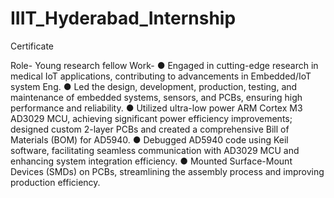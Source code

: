 # IIIT_Hyderabad_Internship
Certificate

Role- Young research fellow
Work-
● Engaged in cutting-edge research in medical IoT applications, contributing to advancements in Embedded/IoT system Eng.
● Led the design, development, production, testing, and maintenance of embedded systems, sensors, and PCBs, ensuring high
 performance and reliability.
● Utilized ultra-low power ARM Cortex M3 AD3029 MCU, achieving significant power efficiency improvements; designed
 custom 2-layer PCBs and created a comprehensive Bill of Materials (BOM) for AD5940.
● Debugged AD5940 code using Keil software, facilitating seamless communication with AD3029 MCU and enhancing system
 integration efficiency.
● Mounted Surface-Mount Devices (SMDs) on PCBs, streamlining the assembly process and improving production efficiency.
